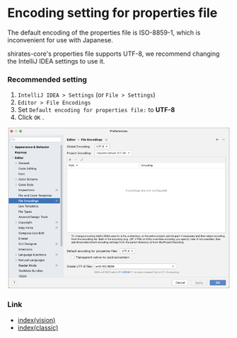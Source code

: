 # Encoding setting for properties file

The default encoding of the properties file is ISO-8859-1, which is inconvenient for use with Japanese.

shirates-core's properties file supports UTF-8, we recommend changing the IntelliJ IDEA settings to use it.

### Recommended setting

1. `IntelliJ IDEA > Settings` (or `File > Settings`)
2. `Editor > File Encodings`
3. Set `Default encoding for properties file:` to **UTF-8**
4. Click `OK` .

![](_images/intellij_file_encodings.png)

### Link

- [index(vision)](../../index.md)
- [index(classic)](../../classic/index.md)

